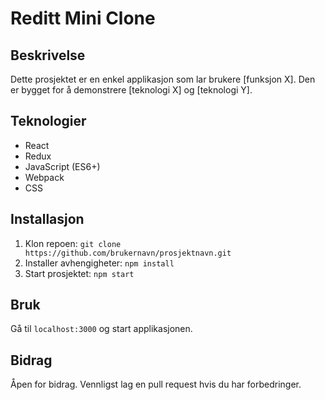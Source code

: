 # Reditt Mini Clone

## Beskrivelse
Dette prosjektet er en enkel applikasjon som lar brukere [funksjon X]. Den er bygget for å demonstrere [teknologi X] og [teknologi Y].

## Teknologier
- React
- Redux
- JavaScript (ES6+)
- Webpack
- CSS

## Installasjon
1. Klon repoen: `git clone https://github.com/brukernavn/prosjektnavn.git`
2. Installer avhengigheter: `npm install`
3. Start prosjektet: `npm start`

## Bruk
Gå til `localhost:3000` og start applikasjonen.

## Bidrag
Åpen for bidrag. Vennligst lag en pull request hvis du har forbedringer.
